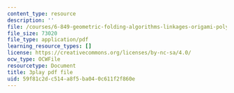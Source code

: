```yaml
---
content_type: resource
description: ''
file: /courses/6-849-geometric-folding-algorithms-linkages-origami-polyhedra-fall-2012/59f81c2dc514a8f5ba040c611f2f860e_ShvQYLXCjos.pdf
file_size: 73020
file_type: application/pdf
learning_resource_types: []
license: https://creativecommons.org/licenses/by-nc-sa/4.0/
ocw_type: OCWFile
resourcetype: Document
title: 3play pdf file
uid: 59f81c2d-c514-a8f5-ba04-0c611f2f860e
---
```

